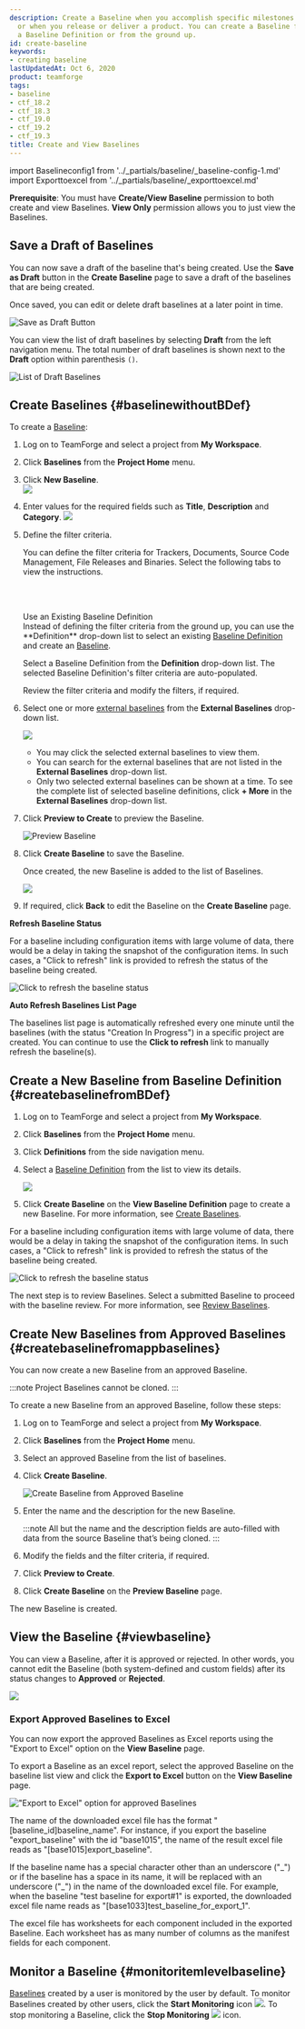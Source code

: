 ```yaml
---
description: Create a Baseline when you accomplish specific milestones in your project
  or when you release or deliver a product. You can create a Baseline from either
  a Baseline Definition or from the ground up.
id: create-baseline
keywords:
- creating baseline
lastUpdatedAt: Oct 6, 2020
product: teamforge
tags:
- baseline
- ctf_18.2
- ctf_18.3
- ctf_19.0
- ctf_19.2
- ctf_19.3
title: Create and View Baselines
---
```


import Baselineconfig1 from '../_partials/baseline/_baseline-config-1.md'
import Exporttoexcel from '../_partials/baseline/_exporttoexcel.md'

**Prerequisite**: You must have **Create/View Baseline** permission to both create and view Baselines. **View Only** permission allows you to just view the Baselines.


## Save a Draft of Baselines

You can now save a draft of the baseline that's being created. Use the **Save as Draft** button in the **Create Baseline** page to save a draft of the baselines that are being created. 

Once saved, you can edit or delete draft baselines at a later point in time.

![Save as Draft Button](/docs/assets/images/save-as-draft-button.png)

You can view the list of draft baselines by selecting **Draft** from the left navigation menu. The total number of draft baselines is shown next to the **Draft** option within parenthesis `()`.

![List of Draft Baselines](/docs/assets/images/draft-baselines.png)

## Create Baselines {#baselinewithoutBDef}

To create a <a href="#" data-toggle="tooltip" data-original-title="VAR::glossary.baseline">Baseline</a>:

1. Log on to TeamForge and select a project from **My Workspace**.
2. Click **Baselines** from the **Project Home** menu.
3. Click **New Baseline**.   
   ![](/docs/assets/images/baseline-new.png)
4. Enter values for the required fields such as **Title**, **Description** and **Category**.
   ![](/docs/assets/images/create-baseline.png)
5. Define the filter criteria.

   You can define the filter criteria for Trackers, Documents, Source Code Management, File Releases and Binaries. Select the following tabs to view the instructions.

   <Baselineconfig1 />

   <br></br>
   <div class="panel panel-info">
   <div class="panel-heading">Use an Existing Baseline Definition</div>
   <div class="panel-body" markdown="1">
   Instead of defining the filter criteria from the ground up, you can use the **Definition** drop-down list to select an existing <a href="#" data-toggle="tooltip" data-original-title="VAR::glossary.baseline_definition">Baseline Definition</a> and create an <a href="#" data-toggle="tooltip" data-original-title="VAR::glossary.baseline">Baseline</a>. 

   Select a Baseline Definition from the **Definition** drop-down list. The selected Baseline Definition's filter criteria are auto-populated.

   Review the filter criteria and modify the filters, if required.
   </div>
   </div>

6. Select one or more <a href="#" data-toggle="tooltip" data-original-title="VAR::glossary.external_baselines">external baselines</a> from the **External Baselines** drop-down list.

   ![](/docs/assets/images/external-baselines.png)

   * You may click the selected external baselines to view them.
   * You can search for the external baselines that are not listed in the **External Baselines** drop-down list.
   * Only two selected external baselines can be shown at a time. To see the complete list of selected baseline definitions, click **+ More** in the **External Baselines** drop-down list.
   
7. Click **Preview to Create** to preview the Baseline. 

   ![Preview Baseline](/docs/assets/images/baseline-preview.png)

8. Click **Create Baseline** to save the Baseline.

   Once created, the new Baseline is added to the list of Baselines.

   ![](/docs/assets/images/baseline-list.png)
   
9.  If required, click **Back** to edit the Baseline on the **Create Baseline** page.


**Refresh Baseline Status**

For a baseline including configuration items with large volume of data, there would be a delay in taking the snapshot of the configuration items. In such cases, a "Click to refresh" link is provided to refresh the status of the baseline being created.

![Click to refresh the baseline status](/docs/assets/images/refresh-baseline-status.png)

**Auto Refresh Baselines List Page**

The baselines list page is automatically refreshed every one minute until the baselines (with the status "Creation In Progress") in a specific project are created. You can continue to use the **Click to refresh** link to manually refresh the baseline(s).

## Create a New Baseline from Baseline Definition {#createbaselinefromBDef}

1. Log on to TeamForge and select a project from **My Workspace**.

2. Click **Baselines** from the **Project Home** menu. 

3. Click **Definitions** from the side navigation menu.

4. Select a <a href="#" data-toggle="tooltip" data-original-title="VAR::glossary.baseline_definition}}">Baseline Definition</a> from the list to view its details.

   ![](/docs/assets/images/view-baseline-def.png)

5. Click **Create Baseline** on the **View Baseline Definition** page to create a new Baseline. For more information, see [Create Baselines](../BaselinePages/create-baseline#baselinewithoutBDef).

For a baseline including configuration items with large volume of data, there would be a delay in taking the snapshot of the configuration items. In such cases, a "Click to refresh" link is provided to refresh the status of the baseline being created.

![Click to refresh the baseline status](/docs/assets/images/refresh-baseline-status.png)

The next step is to review Baselines. Select a submitted Baseline to proceed with the baseline review. For more information, see [Review Baselines](../BaselinePages/baseline-review-approval-workflow).

## Create New Baselines from Approved Baselines {#createbaselinefromappbaselines}

You can now create a new Baseline from an approved Baseline.  

:::note
Project Baselines cannot be cloned.
:::

To create a new Baseline from an approved Baseline, follow these steps:

1. Log on to TeamForge and select a project from **My Workspace**.

2. Click **Baselines** from the **Project Home** menu. 

3. Select an approved Baseline from the list of baselines.

4. Click **Create Baseline**.

   ![Create Baseline from Approved Baseline](/docs/assets/images/create-baseline-from-appbaseline.png)

5. Enter the name and the description for the new Baseline.

   :::note
   All but the name and the description fields are auto-filled with data from the source Baseline that’s being cloned.
   :::

6. Modify the fields and the filter criteria, if required.

7. Click **Preview to Create**.

8. Click **Create Baseline** on the **Preview Baseline** page.

The new Baseline is created.

## View the Baseline {#viewbaseline}

You can view a Baseline, after it is approved or rejected. In other words, you cannot edit the Baseline (both system-defined and custom fields) after its status changes to **Approved** or **Rejected**.

![](/docs/assets/images/view-approved-baseline.png)

<!--artf390774 - TeamForge 19.3-->
### Export Approved Baselines to Excel

<Exporttoexcel />  

You can now export the approved Baselines as Excel reports using the "Export to Excel" option on the **View Baseline** page. 

To export a Baseline as an excel report, select the approved Baseline on the baseline list view and click the **Export to Excel** button on the **View Baseline** page.

![\"Export to Excel\" option for approved Baselines](/docs/assets/images/export-appbaseline-to-excel.png)

The name of the downloaded excel file has the format "[baseline_id]baseline_name". For instance, if you export the baseline "export_baseline" with the id "base1015", the name of the result excel file reads as "[base1015]export_baseline".

If the baseline name has a special character other than an underscore ("\_") or if the baseline has a space in its name, it will be replaced with an underscore ("\_") in the name of the downloaded excel file. For example, when the baseline "test baseline for export#1" is exported, the downloaded excel file name reads as "[base1033]test_baseline_for_export_1". 

The excel file has worksheets for each component included in the exported Baseline. Each worksheet has as many number of columns as the manifest fields for each component.
<!--artf390774 - TeamForge 19.3-->

## Monitor a Baseline {#monitoritemlevelbaseline}

<a href="#" data-toggle="tooltip" data-original-title="VAR::glossary.baseline">Baselines</a> created by a user is monitored by the user by default. To monitor Baselines created by other users, click the **Start Monitoring** icon ![](/docs/assets/images/monitor-button.png). To stop monitoring a Baseline, click the **Stop Monitoring** ![](/docs/assets/images/monitored-button.png) icon.
